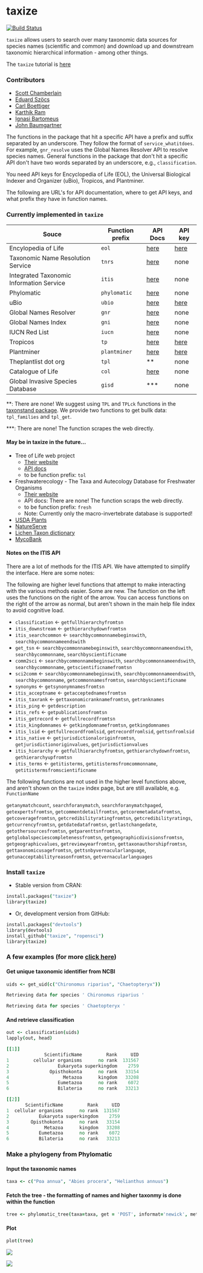 taxize
=======

[![Build Status](https://api.travis-ci.org/ropensci/taxize.png)](https://travis-ci.org/ropensci/taxize)

`taxize` allows users to search over many taxonomic data sources for species names (scientific and common) and download up and downstream taxonomic hierarchical information - among other things. 

The `taxize` tutorial is [here](http://ropensci.org/tutorials/taxizetutorial.html)

### Contributors

+ [Scott Chamberlain](https://github.com/SChamberlain)
+ [Eduard Szöcs](https://github.com/EDiLD)
+ [Carl Boettiger](https://github.com/cboettig)
+ [Karthik Ram](https://github.com/karthik)
+ [Ignasi Bartomeus](https://github.com/ibartomeus)
+ [John Baumgartner](https://github.com/johnbaums)

The functions in the package that hit a specific API have a prefix and suffix separated by an underscore. They follow the format of `service_whatitdoes`.  For example, `gnr_resolve` uses the Global Names Resolver API to resolve species names.  General functions in the package that don't hit a specific API don't have two words separated by an underscore, e.g., `classification`.

You need API keys for Encyclopedia of Life (EOL), the Universal Biological Indexer and Organizer (uBio), Tropicos, and Plantminer.

The following are URL's for API documentation, where to get API keys, and what prefix they have in function names. 

### Currently implemented in `taxize`

|Souce|Function prefix| API Docs|API key|
|---|---|---|---|
|Encylopedia of Life|`eol`|[here](http://www.eol.org/api/)|[here](http://eol.org/users/register)|
|Taxonomic Name Resolution Service|`tnrs`|[here](http://api.phylotastic.org/tnrs)|none|
|Integrated Taxonomic Information Service|`itis`|[here](http://www.itis.gov/ws_description.html)|none|
|Phylomatic|`phylomatic`|[here](http://www.phylodiversity.net/phylomatic/phylomatic_api.html)|none|
|uBio|`ubio`|[here](http://www.ubio.org/index.php?pagename=xml_services)|[here](http://www.ubio.org/index.php?pagename=form)|
|Global Names Resolver|`gnr`|[here](http://resolver.globalnames.org/api)|none|
|Global Names Index|`gni`|[here](https://github.com/dimus/gni/wiki/api)|none|
|IUCN Red List|`iucn`|[here](https://www.assembla.com/spaces/sis/wiki/Red_List_API?version=3)|none|
|Tropicos|`tp`|[here](http://services.tropicos.org/help)|[here](http://services.tropicos.org/help?requestkey)|
|Plantminer|`plantminer`|[here](http://www.plantminer.com/help)|[here](http://www.plantminer.com/help)|
|Theplantlist dot org|`tpl`|\*\*|none|
|Catalogue of Life|`col`|[here](http://www.catalogueoflife.org/colwebsite/content/web-services)|none|
|Global Invasive Species Database|`gisd`|\***|none|

**: There are none! We suggest using `TPL` and `TPLck` functions in the [taxonstand package](http://cran.r-project.org/web/packages/Taxonstand/index.html). We provide two functions to get bullk data: `tpl_families` and `tpl_get`.

\***: There are none! The function scrapes the web directly.

<!-- ### Currently implemented in `taxize`
+ Encyclopedia of Life (EOL)
	+ [API docs](http://www.eol.org/api/)
	+ [Get an API key: start an account on EOL to get your API key](http://eol.org/users/register)
	+ [API forum](https://eol.uservoice.com/forums/15429-encyclopedia-of-life-api)
	+ function prefix: `eol`
+ Taxonomic Name Resolution Service (TNRS) 
	+ [API docs](http://api.phylotastic.org/tnrs)
	+ function prefix: `tnrs`
+ Integrated Taxonomic Information Service (ITIS)
	+ [API docs](http://www.itis.gov/ws_description.html)
	+ function prefix: `itis`
+ Phylomatic 
	+ [API docs](http://www.phylodiversity.net/phylomatic/phylomatic_api.html)
	+ function prefix: `phylomatic`
+ uBio
	+ [API docs](http://www.ubio.org/index.php?pagename=xml_services)
	+ [Get an API key](http://www.ubio.org/index.php?pagename=form)
	+ function prefix: `ubio`
+ Global Names Resolver (from EOL/GBIF)
	+ [Use](http://resolver.globalnames.org/)
	+ [API docs](http://resolver.globalnames.org/api)
	+ function prefix: `gnr`
+ Global Names Index (from EOL/GBIF)
	+ [Use](http://gni.globalnames.org/)
	+ [API docs](https://github.com/dimus/gni/wiki/api)
	+ function prefix: `gni`
+ IUCN Red List 
  	+ [API docs](https://www.assembla.com/spaces/sis/wiki/Red_List_API?version=3)
  	+ function prefix: `iucn`
+ Tropicos (from Missouri Botanical Garden)
	+ [API docs](http://services.tropicos.org/help)
	+ [Get an API key](http://services.tropicos.org/help?requestkey)
	+ function prefix: `tp`
+ Plantminer
	+ [Their website](http://www.plantminer.com/)
 	+ [API docs](http://www.plantminer.com/help)
 	+ function prefix: `plantminer`
+ Theplantlist dot org
	+ [Their website](http://www.theplantlist.org/)
 	+ API docs: There are none! We wrap functions in the [taxonstand package](http://cran.r-project.org/web/packages/Taxonstand/index.html)
 	+ function prefix: `tpl`
+ Catalogue of Life
 	+ [API docs](http://www.catalogueoflife.org/colwebsite/content/web-services)
 	+ function prefix: `col`
+ Global Invasive Species Database
  + [Their website](http://www.issg.org/database/welcome/)
 	+ API docs: There are none! The function scraps the web directly.
 	+ function prefix: `gisd` -->
  
#### May be in taxize in the future...

+ Tree of Life web project
	+ [Their website](http://tolweb.org/tree/phylogeny.html)
 	+ [API docs](http://tolweb.org/tree/home.pages/downloadtree.html)
 	+ to be function prefix: `tol`
+ Freshwaterecology - The Taxa and Autecology Database for Freshwater Organisms
	+ [Their website](http://www.freshwaterecology.info)
	+ API docs: There are none! The function scraps the web directly.
	+ to be function prefix: `fresh`
	+ Note: Currently only the macro-invertebrate database is supported!
+ [USDA Plants](http://plants.usda.gov/java/)
+ [NatureServe](http://www.natureserve.org/)
+ [Lichen Taxon dictionary](http://www.thebls.org.uk/)
+ [MycoBank](http://www.mycobank.org/)

#### Notes on the ITIS API

There are a lot of methods for the ITIS API. We have attempted to simplify the interface. Here are some notes:

The following are higher level functions that attempt to make interacting with the various methods easier. Some are new. The function on the left uses the functions on the right of the arrow. You can access functions on the right of the arrow as normal, but aren't shown in the main help file index to avoid cognitive load.

+ `classification` <- `getfullhierarchyfromtsn`
+ `itis_downstream` <- `gethierarchydownfromtsn`
+ `itis_searchcommon` <- `searchbycommonnamebeginswith`, `searchbycommonnameendswith`
+ `get_tsn` <- `searchbycommonnamebeginswith`, `searchbycommonnameendswith`, `searchbycommonname`, `searchbyscientificname`
+ `comm2sci` <- `searchbycommonnamebeginswith`, `searchbycommonnameendswith`, `searchbycommonname`, `getscientificnamefromtsn`
+ `sci2comm` <- `searchbycommonnamebeginswith`, `searchbycommonnameendswith`, `searchbycommonname`, `getcommonnamesfromtsn`, `searchbyscientificname`
+ `synonyms` <- `getsynonymnamesfromtsn`
+ `itis_acceptname` <- `getacceptednamesfromtsn`
+ `itis_taxrank` <- `gettaxonomicranknamefromtsn`, `getranknames`
+ `itis_ping` <- `getdescription`
+ `itis_refs` <- `getpublicationsfromtsn`
+ `itis_getrecord` <- `getfullrecordfromtsn`
+ `itis_kingdomnames` <- `getkingdomnamefromtsn`, `getkingdomnames`
+ `itis_lsid` <- `getfullrecordfromlsid`, `getrecordfromlsid`, `gettsnfromlsid`
+ `itis_native` <- `getjurisdictionaloriginfromtsn`, `getjurisdictionoriginvalues`, `getjurisdictionvalues`
+ `itis_hierarchy` <- `getfullhierarchyfromtsn`, `gethierarchydownfromtsn`, `gethierarchyupfromtsn`
+ `itis_terms` <- `getitisterms`, `getitistermsfromcommonname`, `getitistermsfromscientificname`

The following functions are not used in the higher level functions above, and aren't shown on the `taxize` index page, but are still available, e.g. `FunctionName`

`getanymatchcount`, `searchforanymatch`, `searchforanymatchpaged`, `getexpertsfromtsn`, `getcommentdetailfromtsn`, `getcoremetadatafromtsn`, `getcoveragefromtsn`, `getcredibilityratingfromtsn`, `getcredibilityratings`, `getcurrencyfromtsn`, `getdatedatafromtsn`, `getlastchangedate`, `getothersourcesfromtsn`, `getparenttsnfromtsn`, `getglobalspeciescompletenessfromtsn`, `getgeographicdivisionsfromtsn`, `getgeographicvalues`, `getreviewyearfromtsn`, `gettaxonauthorshipfromtsn`, `gettaxonomicusagefromtsn`, `gettsnbyvernacularlanguage`, `getunacceptabilityreasonfromtsn`, `getvernacularlanguages`

### Install `taxize` 

+ Stable version from CRAN:

```coffee
install.packages("taxize")
library(taxize)
```

+ Or, development version from GitHub:

```coffee
install.packages("devtools")
library(devtools)
install_github("taxize", "ropensci")
library(taxize)
```

### A few examples (for more [click here](http://ropensci.org/tutorials/taxizetutorial.html))

#### Get unique taxonomic identifier from NCBI

```coffee
uids <- get_uid(c("Chironomus riparius", "Chaetopteryx"))

Retrieving data for species ' Chironomus riparius '

Retrieving data for species ' Chaetopteryx '
```

#### And retrieve classification

```coffee
out <- classification(uids)
lapply(out, head)
```

```coffee
[[1]]
              ScientificName         Rank     UID
1         cellular organisms      no rank  131567
2                  Eukaryota superkingdom    2759
3               Opisthokonta      no rank   33154
4                    Metazoa      kingdom   33208
5                  Eumetazoa      no rank    6072
6                  Bilateria      no rank   33213

[[2]]
       ScientificName         Rank     UID
1  cellular organisms      no rank  131567
2           Eukaryota superkingdom    2759
3        Opisthokonta      no rank   33154
4             Metazoa      kingdom   33208
5           Eumetazoa      no rank    6072
6           Bilateria      no rank   33213
```

### Make a phylogeny from Phylomatic

#### Input the taxonomic names

```coffee
taxa <- c("Poa annua", "Abies procera", "Helianthus annuus")
```

#### Fetch the tree - the formatting of names and higher taxonmy is done within the function

```coffee
tree <- phylomatic_tree(taxa=taxa, get = 'POST', informat='newick', method = "phylomatic", storedtree = "R20120829", taxaformat = "slashpath", outformat = "newick", clean = "true")
```

#### Plot

```coffee
plot(tree)
```

![](http://ropensci.github.com/taxize/phylomatic_phylo.png)



[![](http://ropensci.org/public_images/github_footer.png)](http://ropensci.org)